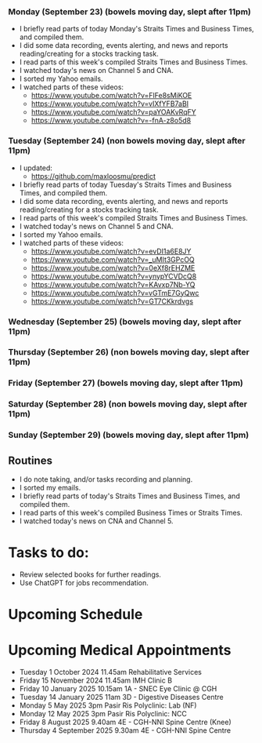 ### Monday (September 23) (bowels moving day, slept after 11pm)
- I briefly read parts of today Monday's Straits Times and Business Times, and compiled them.
- I did some data recording, events alerting, and news and reports reading/creating for a stocks tracking task.
- I read parts of this week's compiled Straits Times and Business Times.
- I watched today's news on Channel 5 and CNA.
- I sorted my Yahoo emails.
- I watched parts of these videos:
    - https://www.youtube.com/watch?v=FlFe8sMiKOE
    - https://www.youtube.com/watch?v=vIXfYFB7aBI
    - https://www.youtube.com/watch?v=paYOAKvRqFY
    - https://www.youtube.com/watch?v=-fnA-z8o5d8

### Tuesday (September 24) (non bowels moving day, slept after 11pm)
- I updated:
    - https://github.com/maxloosmu/predict
- I briefly read parts of today Tuesday's Straits Times and Business Times, and compiled them.
- I did some data recording, events alerting, and news and reports reading/creating for a stocks tracking task.
- I read parts of this week's compiled Straits Times and Business Times.
- I watched today's news on Channel 5 and CNA.
- I sorted my Yahoo emails.
- I watched parts of these videos:
    - https://www.youtube.com/watch?v=evDI1a6E8JY
    - https://www.youtube.com/watch?v=_uMIt3GPcOQ
    - https://www.youtube.com/watch?v=0eXf8rEHZME
    - https://www.youtube.com/watch?v=ynypYCVDcQ8
    - https://www.youtube.com/watch?v=KAvxp7Nb-YQ
    - https://www.youtube.com/watch?v=vGTmE7GyQwc
    - https://www.youtube.com/watch?v=GT7CKkrdvgs

### Wednesday (September 25) (bowels moving day, slept after 11pm)


### Thursday (September 26) (non bowels moving day, slept after 11pm)


### Friday (September 27) (bowels moving day, slept after 11pm)


### Saturday (September 28) (non bowels moving day, slept after 11pm)


### Sunday (September 29) (bowels moving day, slept after 11pm)




## Routines
- I do note taking, and/or tasks recording and planning.
- I sorted my emails.
- I briefly read parts of today's Straits Times and Business Times, and compiled them.
- I read parts of this week's compiled Business Times or Straits Times.
- I watched today's news on CNA and Channel 5.

# Tasks to do:
- Review selected books for further readings.
- Use ChatGPT for jobs recommendation.

# Upcoming Schedule

# Upcoming Medical Appointments
- Tuesday 1 October 2024 11.45am Rehabilitative Services
- Friday 15 November 2024 11.45am IMH Clinic B
- Friday 10 January 2025 10.15am 1A - SNEC Eye Clinic @ CGH
- Tuesday 14 January 2025 11am 3D - Digestive Diseases Centre
- Monday 5 May 2025 3pm Pasir Ris Polyclinic: Lab (NF)
- Monday 12 May 2025 3pm Pasir Ris Polyclinic: NCC
- Friday 8 August 2025 9.40am 4E - CGH-NNI Spine Centre (Knee)
- Thursday 4 September 2025 9.30am 4E - CGH-NNI Spine Centre

